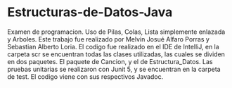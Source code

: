 # Estructuras-de-Datos-Java
Examen de programacion.
Uso de Pilas, Colas, Lista simplemente enlazada y Arboles.
Este trabajo fue realizado por Melvin Josué Alfaro Porras y Sebastian Alberto Loria.
El codigo fue realizado en el IDE de IntelliJ, en la carpeta scr se encuentran todas las clases utilizadas, las cuales se dividen en dos paquetes.
El paquete de Cancion, y el de Estructura_Datos.
Las pruebas unitarias se realizaron con Junit 5, y se encuentran en la carpeta de test.
El codigo viene con sus respectivos Javadoc.
